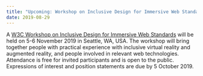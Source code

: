 ```yaml
---
title: "Upcoming: Workshop on Inclusive Design for Immersive Web Standards"
date: 2019-08-29
---
```


A [W3C Workshop on Inclusive Design for Immersive Web Standards](https://www.w3.org/2019/08/inclusive-xr-workshop/) will be held on 5-6 November 2019 in Seattle, WA, USA. The workshop will bring together people with practical experience with inclusive virtual reality and augmented reality, and people involved in relevant web technologies. Attendance is free for invited participants and is open to the public. Expressions of interest and position statements are due by 5 October 2019.